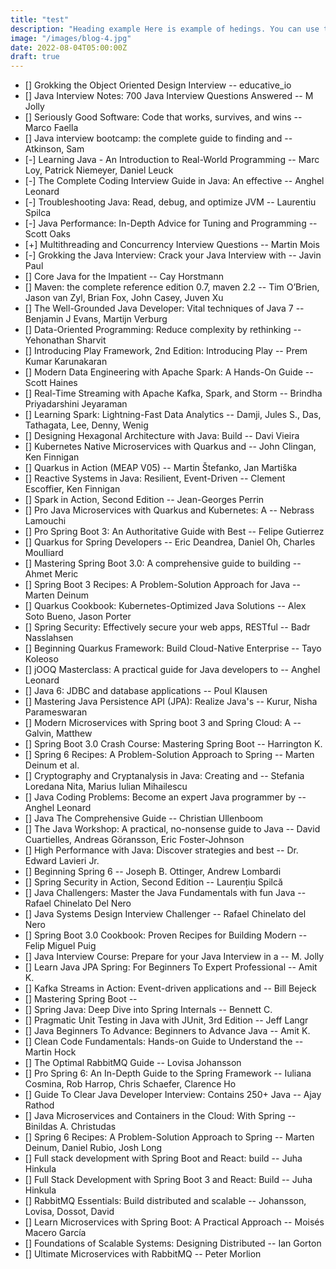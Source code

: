 ```yaml
---
title: "test"
description: "Heading example Here is example of hedings. You can use this heading by following markdownify rules."
image: "/images/blog-4.jpg"
date: 2022-08-04T05:00:00Z
draft: true
---
```


- [] Grokking the Object Oriented Design Interview -- educative_io
- [] Java Interview Notes: 700 Java Interview Questions Answered -- M Jolly
- [] Seriously Good Software: Code that works, survives, and wins -- Marco Faella
- [] Java interview bootcamp: the complete guide to finding and -- Atkinson, Sam
- [-] Learning Java - An Introduction to Real-World Programming -- Marc Loy, Patrick Niemeyer, Daniel Leuck
- [-] The Complete Coding Interview Guide in Java: An effective -- Anghel Leonard
- [-] Troubleshooting Java: Read, debug, and optimize JVM -- Laurentiu Spilca
- [-] Java Performance: In-Depth Advice for Tuning and Programming -- Scott Oaks
- [+] Multithreading and Concurrency Interview Questions -- Martin Mois
- [-] Grokking the Java Interview: Crack your Java Interview with -- Javin Paul
- [] Core Java for the Impatient -- Cay Horstmann
- [] Maven: the complete reference edition 0.7, maven 2.2 -- Tim O’Brien, Jason van Zyl, Brian Fox, John Casey, Juven Xu
- [] The Well-Grounded Java Developer: Vital techniques of Java 7 -- Benjamin J Evans, Martijn Verburg
- [] Data-Oriented Programming: Reduce complexity by rethinking -- Yehonathan Sharvit
- [] Introducing Play Framework, 2nd Edition: Introducing Play -- Prem Kumar Karunakaran
- [] Modern Data Engineering with Apache Spark: A Hands-On Guide -- Scott Haines
- [] Real-Time Streaming with Apache Kafka, Spark, and Storm -- Brindha Priyadarshini Jeyaraman
- [] Learning Spark: Lightning-Fast Data Analytics -- Damji, Jules S., Das, Tathagata, Lee, Denny, Wenig
- [] Designing Hexagonal Architecture with Java: Build -- Davi Vieira
- [] Kubernetes Native Microservices with Quarkus and -- John Clingan, Ken Finnigan
- [] Quarkus in Action (MEAP V05) -- Martin Štefanko, Jan Martiška
- [] Reactive Systems in Java: Resilient, Event-Driven -- Clement Escoffier, Ken Finnigan
- [] Spark in Action, Second Edition -- Jean-Georges Perrin
- [] Pro Java Microservices with Quarkus and Kubernetes: A -- Nebrass Lamouchi
- [] Pro Spring Boot 3: An Authoritative Guide with Best -- Felipe Gutierrez
- [] Quarkus for Spring Developers -- Eric Deandrea, Daniel Oh, Charles Moulliard
- [] Mastering Spring Boot 3.0: A comprehensive guide to building -- Ahmet Meric
- [] Spring Boot 3 Recipes: A Problem-Solution Approach for Java -- Marten Deinum
- [] Quarkus Cookbook: Kubernetes-Optimized Java Solutions -- Alex Soto Bueno, Jason Porter
- [] Spring Security: Effectively secure your web apps, RESTful -- Badr Nasslahsen
- [] Beginning Quarkus Framework: Build Cloud-Native Enterprise -- Tayo Koleoso
- [] jOOQ Masterclass: A practical guide for Java developers to -- Anghel Leonard
- [] Java 6: JDBC and database applications -- Poul Klausen
- [] Mastering Java Persistence API (JPA): Realize Java's -- Kurur, Nisha Parameswaran
- [] Modern Microservices with Spring boot 3 and Spring Cloud: A -- Galvin, Matthew
- [] Spring Boot 3.0 Crash Course: Mastering Spring Boot -- Harrington K.
- [] Spring 6 Recipes: A Problem-Solution Approach to Spring -- Marten Deinum et al.
- [] Cryptography and Cryptanalysis in Java: Creating and -- Stefania Loredana Nita, Marius Iulian Mihailescu
- [] Java Coding Problems: Become an expert Java programmer by -- Anghel Leonard
- [] Java The Comprehensive Guide -- Christian Ullenboom
- [] The Java Workshop: A practical, no-nonsense guide to Java -- David Cuartielles, Andreas Göransson, Eric Foster-Johnson
- [] High Performance with Java: Discover strategies and best -- Dr. Edward Lavieri Jr.
- [] Beginning Spring 6 -- Joseph B. Ottinger, Andrew Lombardi
- [] Spring Security in Action, Second Edition -- Laurențiu Spilcă
- [] Java Challengers: Master the Java Fundamentals with fun Java -- Rafael Chinelato Del Nero
- [] Java Systems Design Interview Challenger -- Rafael Chinelato del Nero
- [] Spring Boot 3.0 Cookbook: Proven Recipes for Building Modern -- Felip Miguel Puig
- [] Java Interview Course: Prepare for your Java Interview in a -- M. Jolly
- [] Learn Java JPA Spring: For Beginners To Expert Professional -- Amit K.
- [] Kafka Streams in Action: Event-driven applications and -- Bill Bejeck
- [] Mastering Spring Boot -- 
- [] Spring Java: Deep Dive into Spring Internals -- Bennett C.
- [] Pragmatic Unit Testing in Java with JUnit, 3rd Edition -- Jeff Langr
- [] Java Beginners To Advance: Beginners to Advance Java -- Amit K.
- [] Clean Code Fundamentals: Hands-on Guide to Understand the -- Martin Hock
- [] The Optimal RabbitMQ Guide -- Lovisa Johansson
- [] Pro Spring 6: An In-Depth Guide to the Spring Framework -- Iuliana Cosmina, Rob Harrop, Chris Schaefer, Clarence Ho
- [] Guide To Clear Java Developer Interview: Contains 250+ Java -- Ajay Rathod
- [] Java Microservices and Containers in the Cloud: With Spring -- Binildas A. Christudas
- [] Spring 6 Recipes: A Problem-Solution Approach to Spring -- Marten Deinum, Daniel Rubio, Josh Long
- [] Full stack development with Spring Boot and React: build -- Juha Hinkula
- [] Full Stack Development with Spring Boot 3 and React: Build -- Juha Hinkula
- [] RabbitMQ Essentials: Build distributed and scalable -- Johansson, Lovisa, Dossot, David
- [] Learn Microservices with Spring Boot: A Practical Approach -- Moisés Macero García
- [] Foundations of Scalable Systems: Designing Distributed -- Ian Gorton
- [] Ultimate Microservices with RabbitMQ -- Peter Morlion